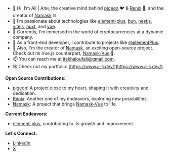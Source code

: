 - 👋 Hi, I’m Ali | Али, the creative mind behind [pigeon](https://github.com/itsalimanuel/pigeon) 🐦 & [Renix](https://github.com/itsalimanuel/renix) 🎇, and the creator of [Namask](https://namask.xyz) 🌐.
- 👀 I’m passionate about technologies like [element-plus](https://element-plus.org/en-US/), [bun](https://bun.sh/), [nestjs](https://nestjs.com/), [vitejs](https://vitejs.dev/), [nuxt](https://github.com/nuxt/nuxt), and [vue](https://vuejs.org).
- 🌱 Currently, I'm immersed in the world of cryptocurrencies at a dynamic company.
- 💼 As a front-end developer, I contribute to projects like [@elementPlus](https://github.com/element-plus/element-plus/).
- 🚀 Also, I'm the creator of [Namask](https://namask.xyz), an exciting open-source project. Check out its Vue.js counterpart, [Namask-Vue](https://github.com/itsalimanuel/namask-vue) 🤖.
- 📫 You can reach me at itskhaloufali@gmail.com.
- 🕸️ Check out my portfolio: [https://www.a-li.dev/](https://www.a-li.dev/).

**Open Source Contributions:**
- [pigeon](https://github.com/itsalimanuel/pigeon): A project close to my heart, shaping it with creativity and dedication.
- [Renix](https://github.com/itsalimanuel/renix): Another one of my endeavors, exploring new possibilities.
- [Namask](https://namask.xyz): A project that brings [Namask-Vue](https://github.com/itsalimanuel/namask-vue) to life.

**Current Endeavors:**
- [element-plus](https://github.com/element-plus/element-plus/), contributing to its growth and improvement.

**Let's Connect:**
 - [LinkedIn](https://www.linkedin.com/in/khaloufali/)
 - [X](https://twitter.com/itsAliKhalouf)

